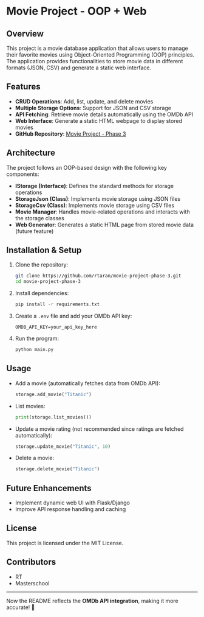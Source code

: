 # Movie Project - OOP + Web

## Overview
This project is a movie database application that allows users to manage their favorite movies using Object-Oriented Programming (OOP) principles. The application provides functionalities to store movie data in different formats (JSON, CSV) and generate a static web interface.

## Features
- **CRUD Operations**: Add, list, update, and delete movies
- **Multiple Storage Options**: Support for JSON and CSV storage
- **API Fetching**: Retrieve movie details automatically using the OMDb API
- **Web Interface**: Generate a static HTML webpage to display stored movies
- **GitHub Repository**: [Movie Project - Phase 3](https://github.com/rtaran/movie-project-phase-3.git)

## Architecture
The project follows an OOP-based design with the following key components:

- **IStorage (Interface)**: Defines the standard methods for storage operations
- **StorageJson (Class)**: Implements movie storage using JSON files
- **StorageCsv (Class)**: Implements movie storage using CSV files
- **Movie Manager**: Handles movie-related operations and interacts with the storage classes
- **Web Generator**: Generates a static HTML page from stored movie data (future feature)

## Installation & Setup
1. Clone the repository:
   ```bash
   git clone https://github.com/rtaran/movie-project-phase-3.git
   cd movie-project-phase-3
   ```
2. Install dependencies:
   ```bash
   pip install -r requirements.txt
   ```
3. Create a `.env` file and add your OMDb API key:
   ```plaintext
   OMDB_API_KEY=your_api_key_here
   ```
4. Run the program:
   ```bash
   python main.py
   ```

## Usage
- Add a movie (automatically fetches data from OMDb API):
  ```python
  storage.add_movie("Titanic")
  ```
- List movies:
  ```python
  print(storage.list_movies())
  ```
- Update a movie rating (not recommended since ratings are fetched automatically):
  ```python
  storage.update_movie("Titanic", 10)
  ```
- Delete a movie:
  ```python
  storage.delete_movie("Titanic")
  ```

## Future Enhancements
- Implement dynamic web UI with Flask/Django
- Improve API response handling and caching

## License
This project is licensed under the MIT License.

## Contributors
- RT
- Masterschool

---
Now the README reflects the **OMDb API integration**, making it more accurate! 🚀
